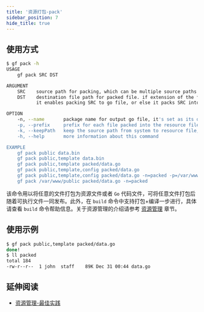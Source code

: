 ```yaml
---
title: '资源打包-pack'
sidebar_position: 7
hide_title: true
---
```


## 使用方式

```bash
$ gf pack -h
USAGE
    gf pack SRC DST

ARGUMENT
    SRC    source path for packing, which can be multiple source paths.
    DST    destination file path for packed file. if extension of the filename is ".go" and "-n" option is given,
           it enables packing SRC to go file, or else it packs SRC into a binary file.

OPTION
    -n, --name       package name for output go file, it's set as its directory name if no name passed
    -p, --prefix     prefix for each file packed into the resource file
    -k, --keepPath   keep the source path from system to resource file, usually for relative path
    -h, --help       more information about this command

EXAMPLE
    gf pack public data.bin
    gf pack public,template data.bin
    gf pack public,template packed/data.go
    gf pack public,template,config packed/data.go
    gf pack public,template,config packed/data.go -n=packed -p=/var/www/my-app
    gf pack /var/www/public packed/data.go -n=packed
```

该命令用以将任意的文件打包为资源文件或者 `Go` 代码文件，可将任意文件打包后随着可执行文件一同发布。此外，在 `build` 命令中支持打包+编译一步进行，具体请查看 `build` 命令帮助信息。关于资源管理的介绍请参考 [资源管理](output/goframe-v2.4-md/核心组件-重点/资源管理) 章节。

## 使用示例

```bash
$ gf pack public,template packed/data.go
done!
$ ll packed
total 184
-rw-r--r--  1 john  staff    89K Dec 31 00:44 data.go
```

## 延伸阅读

- [资源管理-最佳实践](output/goframe-v2.4-md/核心组件-重点/资源管理/资源管理-最佳实践)